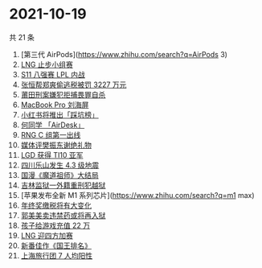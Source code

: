 # 2021-10-19

共 21 条

<!-- BEGIN ZHIHUSEARCH -->
<!-- 最后更新时间 Tue Oct 19 2021 16:13:33 GMT+0800 (China Standard Time) -->
1. [第三代 AirPods](https://www.zhihu.com/search?q=AirPods 3)
1. [LNG 止步小组赛](https://www.zhihu.com/search?q=LNG)
1. [S11 八强赛 LPL 内战](https://www.zhihu.com/search?q=s11八强赛)
1. [张恒帮郑爽偷逃税被罚 3227 万元](https://www.zhihu.com/search?q=张恒)
1. [莆田刑案嫌犯拒捕畏罪自杀](https://www.zhihu.com/search?q=莆田刑案)
1. [MacBook Pro 刘海屏](https://www.zhihu.com/search?q=macbookpro)
1. [小红书将推出「踩坑榜」](https://www.zhihu.com/search?q=小红书)
1. [何同学 「AirDesk」](https://www.zhihu.com/search?q=何同学)
1. [RNG C 组第一出线](https://www.zhihu.com/search?q=RNG)
1. [媒体评樊振东谢绝礼物](https://www.zhihu.com/search?q=樊振东)
1. [LGD 获得 TI10 亚军](https://www.zhihu.com/search?q=LGD)
1. [四川乐山发生 4.3 级地震](https://www.zhihu.com/search?q=乐山)
1. [国漫《魔道祖师》大结局](https://www.zhihu.com/search?q=魔道祖师)
1. [吉林监狱一外籍重刑犯越狱](https://www.zhihu.com/search?q=越狱)
1. [苹果发布全新 M1 系列芯片](https://www.zhihu.com/search?q=m1 max)
1. [年终奖缴税将有大变化](https://www.zhihu.com/search?q=年终奖)
1. [郭美美卖违禁药或将再入狱](https://www.zhihu.com/search?q=郭美美)
1. [孩子给游戏充值 22 万](https://www.zhihu.com/search?q=游戏充值)
1. [LNG 迎四方加赛](https://www.zhihu.com/search?q=LNG)
1. [新番佳作《国王排名》](https://www.zhihu.com/search?q=国王排名)
1. [上海旅行团 7 人均阳性](https://www.zhihu.com/search?q=上海旅行团)
<!-- END ZHIHUSEARCH -->
